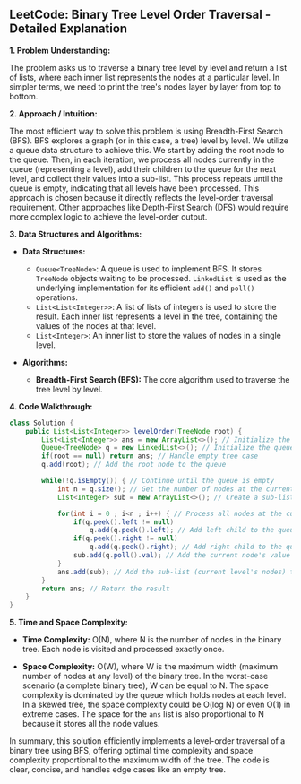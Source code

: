 ## LeetCode: Binary Tree Level Order Traversal - Detailed Explanation

**1. Problem Understanding:**

The problem asks us to traverse a binary tree level by level and return a list of lists, where each inner list represents the nodes at a particular level.  In simpler terms, we need to print the tree's nodes layer by layer from top to bottom.

**2. Approach / Intuition:**

The most efficient way to solve this problem is using Breadth-First Search (BFS). BFS explores a graph (or in this case, a tree) level by level. We utilize a queue data structure to achieve this.  We start by adding the root node to the queue. Then, in each iteration, we process all nodes currently in the queue (representing a level), add their children to the queue for the next level, and collect their values into a sub-list. This process repeats until the queue is empty, indicating that all levels have been processed.  This approach is chosen because it directly reflects the level-order traversal requirement.  Other approaches like Depth-First Search (DFS) would require more complex logic to achieve the level-order output.


**3. Data Structures and Algorithms:**

* **Data Structures:**
    * `Queue<TreeNode>`:  A queue is used to implement BFS.  It stores `TreeNode` objects waiting to be processed.  `LinkedList` is used as the underlying implementation for its efficient `add()` and `poll()` operations.
    * `List<List<Integer>>`: A list of lists of integers is used to store the result. Each inner list represents a level in the tree, containing the values of the nodes at that level.
    * `List<Integer>`: An inner list to store the values of nodes in a single level.

* **Algorithms:**
    * **Breadth-First Search (BFS):** The core algorithm used to traverse the tree level by level.


**4. Code Walkthrough:**

```java
class Solution {
    public List<List<Integer>> levelOrder(TreeNode root) {
        List<List<Integer>> ans = new ArrayList<>(); // Initialize the result list
        Queue<TreeNode> q = new LinkedList<>(); // Initialize the queue for BFS
        if(root == null) return ans; // Handle empty tree case
        q.add(root); // Add the root node to the queue

        while(!q.isEmpty()) { // Continue until the queue is empty
            int n = q.size(); // Get the number of nodes at the current level
            List<Integer> sub = new ArrayList<>(); // Create a sub-list for the current level

            for(int i = 0 ; i<n ; i++) { // Process all nodes at the current level
                if(q.peek().left != null) 
                    q.add(q.peek().left); // Add left child to the queue
                if(q.peek().right != null) 
                    q.add(q.peek().right); // Add right child to the queue
                sub.add(q.poll().val); // Add the current node's value to the sub-list and remove it from the queue
            }
            ans.add(sub); // Add the sub-list (current level's nodes) to the result list
        }
        return ans; // Return the result
    }
}
```

**5. Time and Space Complexity:**

* **Time Complexity:** O(N), where N is the number of nodes in the binary tree.  Each node is visited and processed exactly once.

* **Space Complexity:** O(W), where W is the maximum width (maximum number of nodes at any level) of the binary tree. In the worst-case scenario (a complete binary tree), W can be equal to N. The space complexity is dominated by the queue which holds nodes at each level.  In a skewed tree, the space complexity could be O(log N) or even O(1) in extreme cases.  The space for the `ans` list is also proportional to N because it stores all the node values.


In summary, this solution efficiently implements a level-order traversal of a binary tree using BFS, offering optimal time complexity and space complexity proportional to the maximum width of the tree.  The code is clear, concise, and handles edge cases like an empty tree.
